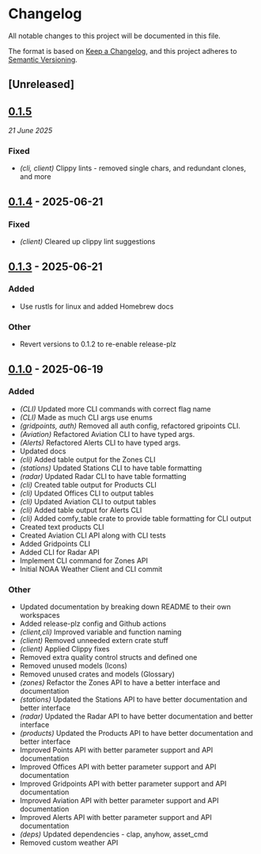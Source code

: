 # Changelog

All notable changes to this project will be documented in this file.

The format is based on [Keep a Changelog](https://keepachangelog.com/en/1.0.0/),
and this project adheres to [Semantic Versioning](https://semver.org/spec/v2.0.0.html).

## [Unreleased]

## [0.1.5](https://github.com/seferino-fernandez/noaa_weather/compare/noaa_weather_client-v0.1.4...noaa_weather_client-v0.1.5)
_21 June 2025_

### Fixed

* *(cli, client)* Clippy lints - removed single chars, and redundant clones, and more

## [0.1.4](https://github.com/seferino-fernandez/noaa_weather/compare/noaa_weather_client-v0.1.3...noaa_weather_client-v0.1.4) - 2025-06-21

### Fixed

- *(client)* Cleared up clippy lint suggestions

## [0.1.3](https://github.com/seferino-fernandez/noaa_weather/compare/noaa_weather_client-v0.1.2...noaa_weather_client-v0.1.3) - 2025-06-21

### Added

- Use rustls for linux and added Homebrew docs

### Other

- Revert versions to 0.1.2 to re-enable release-plz

## [0.1.0](https://github.com/seferino-fernandez/noaa_weather/releases/tag/noaa_weather_client-v0.1.0) - 2025-06-19

### Added

- *(CLI)* Updated more CLI commands with correct flag name
- *(CLI)* Made as much CLI args use enums
- *(gridpoints, auth)* Removed all auth config, refactored gripoints CLI.
- *(Aviation)* Refactored Aviation CLI to have typed args.
- *(Alerts)* Refactored Alerts CLI to have typed args.
- Updated docs
- *(cli)* Added table output for the Zones CLI
- *(stations)* Updated Stations CLI to have table formatting
- *(radar)* Updated Radar CLI to have table formatting
- *(cli)* Created table output for Products CLI
- *(cli)* Updated Offices CLI to output tables
- *(cli)* Updated Aviation CLI to output tables
- *(cli)* Added table output for Alerts CLI
- *(cli)* Added comfy_table crate to provide table formatting for CLI output
- Created text products CLI
- Created Aviation CLI API along with CLI tests
- Added Gridpoints CLI
- Added CLI for Radar API
- Implement CLI command for Zones API
- Initial NOAA Weather Client and CLI commit

### Other

- Updated documentation by breaking down README to their own workspaces
- Added release-plz config and Github actions
- *(client,cli)* Improved variable and function naming
- *(client)* Removed unneeded extern crate stuff
- *(client)* Applied Clippy fixes
- Removed extra quality control structs and defined one
- Removed unused models (Icons)
- Removed unused crates and models (Glossary)
- *(zones)* Refactor the Zones API to have a better interface and documentation
- *(stations)* Updated the Stations API to have better documentation and better interface
- *(radar)* Updated the Radar API to have better documentation and better interface
- *(products)* Updated the Products API to have better documentation and better interface
- Improved Points API with better parameter support and API documentation
- Improved Offices API with better parameter support and API documentation
- Improved Gridpoints API with better parameter support and API documentation
- Improved Aviation API with better parameter support and API documentation
- Improved Alerts API with better parameter support and API documentation
- *(deps)* Updated dependencies - clap, anyhow, asset_cmd
- Removed custom weather API

